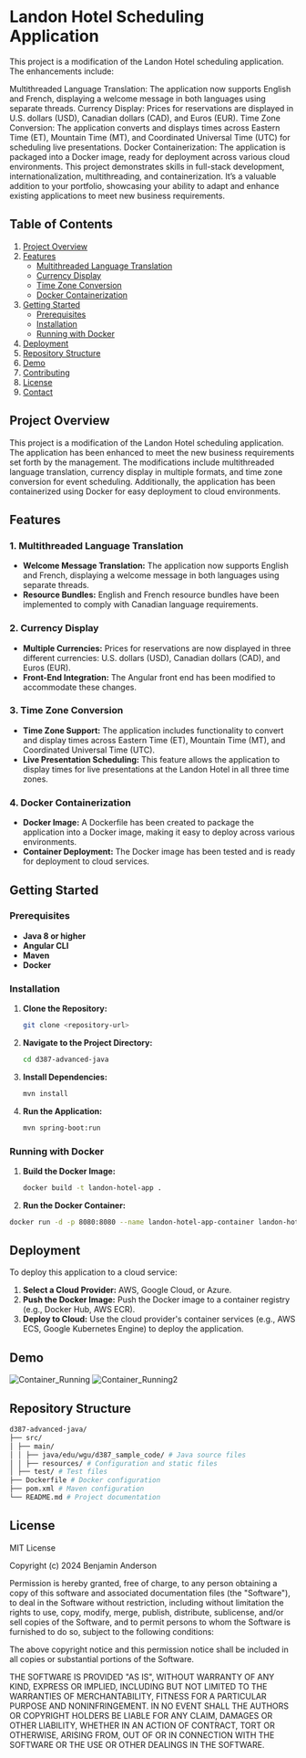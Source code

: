 # Landon Hotel Scheduling Application
This project is a modification of the Landon Hotel scheduling application. The enhancements include:

Multithreaded Language Translation: The application now supports English and French, displaying a welcome message in both languages using separate threads.
Currency Display: Prices for reservations are displayed in U.S. dollars (USD), Canadian dollars (CAD), and Euros (EUR).
Time Zone Conversion: The application converts and displays times across Eastern Time (ET), Mountain Time (MT), and Coordinated Universal Time (UTC) for scheduling live presentations.
Docker Containerization: The application is packaged into a Docker image, ready for deployment across various cloud environments.
This project demonstrates skills in full-stack development, internationalization, multithreading, and containerization. It’s a valuable addition to your portfolio, showcasing your ability to adapt and enhance existing applications to meet new business requirements.

## Table of Contents

1. [Project Overview](#project-overview)
2. [Features](#features)
   - [Multithreaded Language Translation](#multithreaded-language-translation)
   - [Currency Display](#currency-display)
   - [Time Zone Conversion](#time-zone-conversion)
   - [Docker Containerization](#docker-containerization)
3. [Getting Started](#getting-started)
   - [Prerequisites](#prerequisites)
   - [Installation](#installation)
   - [Running with Docker](#running-with-docker)
4. [Deployment](#deployment)
5. [Repository Structure](#repository-structure)
6. [Demo](#demo)
7. [Contributing](#contributing)
8. [License](#license)
9. [Contact](#contact)

## Project Overview

This project is a modification of the Landon Hotel scheduling application. The application has been enhanced to meet the new business requirements set forth by the management. The modifications include multithreaded language translation, currency display in multiple formats, and time zone conversion for event scheduling. Additionally, the application has been containerized using Docker for easy deployment to cloud environments.

## Features

### 1. Multithreaded Language Translation
- **Welcome Message Translation:** The application now supports English and French, displaying a welcome message in both languages using separate threads.
- **Resource Bundles:** English and French resource bundles have been implemented to comply with Canadian language requirements.

### 2. Currency Display
- **Multiple Currencies:** Prices for reservations are now displayed in three different currencies: U.S. dollars (USD), Canadian dollars (CAD), and Euros (EUR).
- **Front-End Integration:** The Angular front end has been modified to accommodate these changes.

### 3. Time Zone Conversion
- **Time Zone Support:** The application includes functionality to convert and display times across Eastern Time (ET), Mountain Time (MT), and Coordinated Universal Time (UTC).
- **Live Presentation Scheduling:** This feature allows the application to display times for live presentations at the Landon Hotel in all three time zones.

### 4. Docker Containerization
- **Docker Image:** A Dockerfile has been created to package the application into a Docker image, making it easy to deploy across various environments.
- **Container Deployment:** The Docker image has been tested and is ready for deployment to cloud services.

## Getting Started

### Prerequisites
- **Java 8 or higher**
- **Angular CLI**
- **Maven**
- **Docker**

### Installation
1. **Clone the Repository:**
   ```bash
   git clone <repository-url>
2. **Navigate to the Project Directory:**
   ```bash
   cd d387-advanced-java
3. **Install Dependencies:**
   ```bash
   mvn install
4. **Run the Application:**
    ```bash
    mvn spring-boot:run

### Running with Docker
1. **Build the Docker Image:**
   ```bash
   docker build -t landon-hotel-app .
2. **Run the Docker Container:**
  ```bash
  docker run -d -p 8080:8080 --name landon-hotel-app-container landon-hotel-app
  ```
## Deployment
To deploy this application to a cloud service:
1. **Select a Cloud Provider:** AWS, Google Cloud, or Azure.
2. **Push the Docker Image:** Push the Docker image to a container registry (e.g., Docker Hub, AWS ECR).
3. **Deploy to Cloud:** Use the cloud provider's container services (e.g., AWS ECS, Google Kubernetes Engine) to deploy the application.

## Demo
![Container_Running](https://github.com/user-attachments/assets/d5eafaa8-fabd-4911-9233-d7f6443cc316)
![Container_Running2](https://github.com/user-attachments/assets/0a82f348-f8c2-42ef-a7aa-b1f0121a1bbe)


## Repository Structure
```bash
d387-advanced-java/
├── src/
│ ├── main/
│ │ ├── java/edu/wgu/d387_sample_code/ # Java source files
│ │ ├── resources/ # Configuration and static files
│ ├── test/ # Test files
├── Dockerfile # Docker configuration
├── pom.xml # Maven configuration
└── README.md # Project documentation
```


## License
MIT License

Copyright (c) 2024 Benjamin Anderson

Permission is hereby granted, free of charge, to any person obtaining a copy of this software and associated documentation files (the "Software"), to deal in the Software without restriction, including without limitation the rights to use, copy, modify, merge, publish, distribute, sublicense, and/or sell copies of the Software, and to permit persons to whom the Software is furnished to do so, subject to the following conditions:

The above copyright notice and this permission notice shall be included in all copies or substantial portions of the Software.

THE SOFTWARE IS PROVIDED "AS IS", WITHOUT WARRANTY OF ANY KIND, EXPRESS OR IMPLIED, INCLUDING BUT NOT LIMITED TO THE WARRANTIES OF MERCHANTABILITY, FITNESS FOR A PARTICULAR PURPOSE AND NONINFRINGEMENT. IN NO EVENT SHALL THE AUTHORS OR COPYRIGHT HOLDERS BE LIABLE FOR ANY CLAIM, DAMAGES OR OTHER LIABILITY, WHETHER IN AN ACTION OF CONTRACT, TORT OR OTHERWISE, ARISING FROM, OUT OF OR IN CONNECTION WITH THE SOFTWARE OR THE USE OR OTHER DEALINGS IN THE SOFTWARE.
